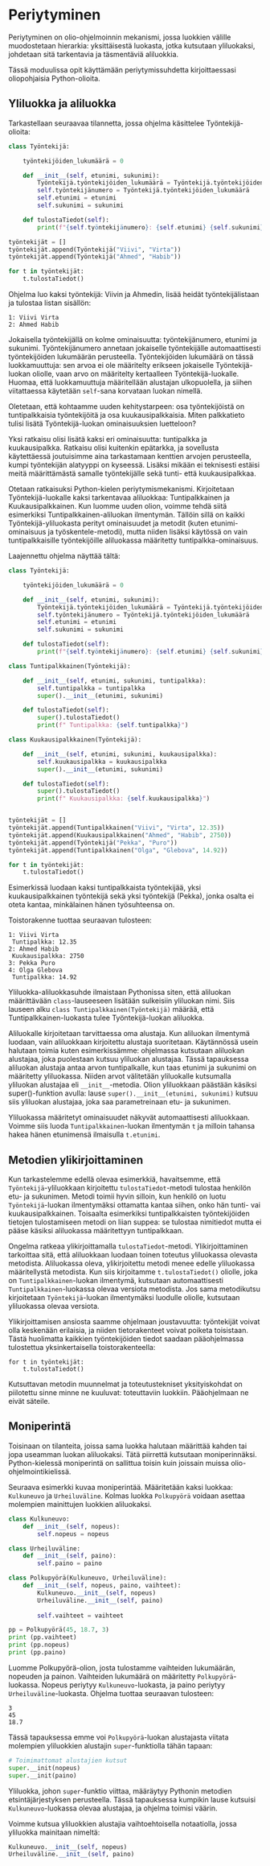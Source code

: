 # Periytyminen

Periytyminen on olio-ohjelmoinnin mekanismi, jossa luokkien välille muodostetaan hierarkia: yksittäisestä
luokasta, jotka kutsutaan yliluokaksi, johdetaan sitä tarkentavia ja täsmentäviä aliluokkia.

Tässä moduulissa opit käyttämään periytymissuhdetta kirjoittaessasi oliopohjaisia Python-olioita.

## Yliluokka ja aliluokka

Tarkastellaan seuraavaa tilannetta, jossa ohjelma käsittelee Työntekijä-olioita:

```python
class Työntekijä:

    työntekijöiden_lukumäärä = 0

    def __init__(self, etunimi, sukunimi):
        Työntekijä.työntekijöiden_lukumäärä = Työntekijä.työntekijöiden_lukumäärä + 1
        self.työntekijänumero = Työntekijä.työntekijöiden_lukumäärä
        self.etunimi = etunimi
        self.sukunimi = sukunimi

    def tulostaTiedot(self):
        print(f"{self.työntekijänumero}: {self.etunimi} {self.sukunimi}")

työntekijät = []
työntekijät.append(Työntekijä("Viivi", "Virta"))
työntekijät.append(Työntekijä("Ahmed", "Habib"))

for t in työntekijät:
    t.tulostaTiedot()
```

Ohjelma luo kaksi työntekijä: Viivin ja Ahmedin, lisää heidät työntekijälistaan ja tulostaa listan sisällön:

``` monospace
1: Viivi Virta
2: Ahmed Habib
```

Jokaisella työntekijällä on kolme ominaisuutta: työntekijänumero, etunimi ja sukunimi. Työntekijänumero annetaan
jokaiselle työntekijälle automaattisesti työntekijöiden lukumäärän perusteella. Työntekijöiden lukumäärä on
tässä luokkamuuttuja: sen arvoa ei ole määritelty erikseen jokaiselle Työntekijä-luokan oliolle, vaan
arvo on määritelty kertaalleen Työntekijä-luokalle. Huomaa, että luokkamuuttuja määritellään alustajan ulkopuolella,
ja siihen viitattaessa käytetään `self`-sana korvataan luokan nimellä.


Oletetaan, että kohtaamme uuden kehitystarpeen: osa työntekijöistä on tuntipalkkaisia työntekijöitä
ja osa kuukausipalkkaisia. Miten palkkatieto tulisi lisätä Työntekijä-luokan ominaisuuksien luetteloon?

Yksi ratkaisu olisi lisätä kaksi eri ominaisuutta: tuntipalkka ja kuukausipalkka. Ratkaisu olisi
kuitenkin epätarkka, ja sovellusta käytettäessä joutuisimme aina tarkastamaan kenttien arvojen perusteella,
kumpi työntekijän alatyyppi on kyseessä. Lisäksi mikään ei teknisesti estäisi meitä määrittämästä
samalle työntekijälle sekä tunti- että kuukausipalkkaa.

Otetaan ratkaisuksi Python-kielen periytymismekanismi.
Kirjoitetaan Työntekijä-luokalle kaksi tarkentavaa aliluokkaa:
Tuntipalkkainen ja Kuukausipalkkainen. Kun luomme uuden olion, voimme tehdä siitä esimerkiksi Tuntipalkkainen-aliluokan
ilmentymän. Tällöin sillä on kaikki Työntekijä-yliluokasta perityt ominaisuudet ja metodit (kuten etunimi-ominaisuus
ja työskentele-metodi), mutta niiden lisäksi käytössä on vain tuntipalkkaisille työntekijöille aliluokassa määritetty
tuntipalkka-ominaisuus.

Laajennettu ohjelma näyttää tältä:

```python
class Työntekijä:

    työntekijöiden_lukumäärä = 0

    def __init__(self, etunimi, sukunimi):
        Työntekijä.työntekijöiden_lukumäärä = Työntekijä.työntekijöiden_lukumäärä + 1
        self.työntekijänumero = Työntekijä.työntekijöiden_lukumäärä
        self.etunimi = etunimi
        self.sukunimi = sukunimi

    def tulostaTiedot(self):
        print(f"{self.työntekijänumero}: {self.etunimi} {self.sukunimi}")

class Tuntipalkkainen(Työntekijä):

    def __init__(self, etunimi, sukunimi, tuntipalkka):
        self.tuntipalkka = tuntipalkka
        super().__init__(etunimi, sukunimi)

    def tulostaTiedot(self):
        super().tulostaTiedot()
        print(f" Tuntipalkka: {self.tuntipalkka}")

class Kuukausipalkkainen(Työntekijä):

    def __init__(self, etunimi, sukunimi, kuukausipalkka):
        self.kuukausipalkka = kuukausipalkka
        super().__init__(etunimi, sukunimi)

    def tulostaTiedot(self):
        super().tulostaTiedot()
        print(f" Kuukausipalkka: {self.kuukausipalkka}")


työntekijät = []
työntekijät.append(Tuntipalkkainen("Viivi", "Virta", 12.35))
työntekijät.append(Kuukausipalkkainen("Ahmed", "Habib", 2750))
työntekijät.append(Työntekijä("Pekka", "Puro"))
työntekijät.append(Tuntipalkkainen("Olga", "Glebova", 14.92))

for t in työntekijät:
    t.tulostaTiedot()

```

Esimerkissä luodaan kaksi tuntipalkkaista työntekijää, yksi kuukausipalkkainen työntekijä sekä yksi työntekijä (Pekka), jonka
osalta ei oteta kantaa, minkälainen hänen työsuhteensa on.

Toistorakenne tuottaa seuraavan tulosteen:
```monospace
1: Viivi Virta
 Tuntipalkka: 12.35
2: Ahmed Habib
 Kuukausipalkka: 2750
3: Pekka Puro
4: Olga Glebova
 Tuntipalkka: 14.92
```


Yliluokka-aliluokkasuhde ilmaistaan Pythonissa siten, että aliluokan määrittävään `class`-lauseeseen
lisätään sulkeisiin yliluokan nimi. Siis lauseen alku `class Tuntipalkkainen(Työntekijä)` määrää,
että Tuntipalkkainen-luokasta tulee Työntekijä-luokan aliluokka.

Aliluokalle kirjoitetaan tarvittaessa oma alustaja. Kun aliluokan ilmentymä luodaan, vain aliluokkaan
kirjoitettu alustaja suoritetaan. Käytännössä usein halutaan toimia kuten esimerkissämme: ohjelmassa kutsutaan
aliluokan alustajaa, joka puolestaan kutsuu yliluokan alustajaa. Tässä tapauksessa aliluokan alustaja
antaa arvon tuntipalkalle, kun taas etunimi ja sukunimi on määritetty yliluokassa. Niiden arvot välitetään
yliluokalle kutsumalla yliluokan alustajaa eli `__init__`-metodia. Olion yliluokkaan päästään käsiksi
super()-funktion avulla: lause `super().__init__(etunimi, sukunimi)` kutsuu siis yliluokan alustajaa,
joka saa parametreinaan etu- ja sukunimen.

Yliluokassa määritetyt ominaisuudet näkyvät automaattisesti aliluokkaan. Voimme siis luoda `Tuntipalkkainen`-luokan ilmentymän
`t` ja milloin tahansa hakea hänen etunimensä ilmaisulla `t.etunimi`.

## Metodien ylikirjoittaminen

Kun tarkastelemme edellä olevaa esimerkkiä, havaitsemme, että `Työntekijä`-yliluokkaan kirjoitettu `tulostaTiedot`-metodi 
tulostaa henkilön etu- ja sukunimen. Metodi toimii hyvin silloin, kun henkilö on luotu `Työntekijä`-luokan
ilmentymäksi ottamatta kantaa siihen, onko hän tunti- vai kuukausipalkkainen. Toisaalta esimerkiksi tuntipalkkaisten
työntekijöiden tietojen tulostamiseen metodi on liian suppea: se tulostaa nimitiedot mutta ei pääse käsiksi
aliluokassa määritettyyn tuntipalkkaan.

Ongelma ratkeaa ylikirjoittamalla `tulostaTiedot`-metodi. Ylikirjoittaminen tarkoittaa sitä, että aliluokkaan
luodaan toinen toteutus yliluokassa olevasta metodista. Aliluokassa oleva, ylikirjoitettu metodi menee edelle
yliluokassa määritellystä metodista. Kun siis kirjoitamme `t.tulostaTiedot()` oliolle, joka on
`Tuntipalkkainen`-luokan ilmentymä, kutsutaan automaattisesti `Tuntipalkkainen`-luokassa olevaa versiota metodista.
Jos sama metodikutsu kirjoitetaan `Työntekijä`-luokan ilmentymäksi luodulle oliolle, kutsutaan yliluokassa
olevaa versiota.

Ylikirjoittamisen ansiosta saamme ohjelmaan joustavuutta: työntekijät voivat olla keskenään erilaisia, ja niiden
tietorakenteet voivat poiketa toisistaan. Tästä huolimatta kaikkien työntekijöiden tiedot saadaan pääohjelmassa
tulostettua yksinkertaisella toistorakenteella:

```
for t in työntekijät:
    t.tulostaTiedot()
```

Kutsuttavan metodin muunnelmat ja toteutustekniset yksityiskohdat on piilotettu sinne minne ne kuuluvat: toteuttaviin luokkiin.
Pääohjelmaan ne eivät säteile.

## Moniperintä

Toisinaan on tilanteita, joissa sama luokka halutaan määrittää kahden tai jopa useamman luokan aliluokaksi.
Tätä piirrettä kutsutaan moniperinnäksi. Python-kielessä moniperintä on sallittua toisin kuin joissain
muissa olio-ohjelmointikielissä.

Seuraava esimerkki kuvaa moniperintää. Määritetään kaksi luokkaa: `Kulkuneuvo` ja `Urheiluväline`. Kolmas luokka `Polkupyörä` voidaan
asettaa molempien mainittujen luokkien aliluokaksi.

```python
class Kulkuneuvo:
    def __init__(self, nopeus):
        self.nopeus = nopeus

class Urheiluväline:
    def __init__(self, paino):
        self.paino = paino

class Polkupyörä(Kulkuneuvo, Urheiluväline):
    def __init__(self, nopeus, paino, vaihteet):
        Kulkuneuvo.__init__(self, nopeus)
        Urheiluväline.__init__(self, paino)
        
        self.vaihteet = vaihteet

pp = Polkupyörä(45, 18.7, 3)
print (pp.vaihteet)
print (pp.nopeus)
print (pp.paino)
```

Luomme Polkupyörä-olion, josta tulostamme vaihteiden lukumäärän, nopeuden ja painon. Vaihteiden lukumäärä on määritetty 
`Polkupyörä`-luokassa. Nopeus periytyy `Kulkuneuvo`-luokasta, ja paino periytyy `Urheiluväline`-luokasta. Ohjelma tuottaa seuraavan tulosteen:
```monospace
3
45
18.7
```


Tässä tapauksessa emme voi `Polkupyörä`-luokan alustajasta viitata molempien yliluokkien alustajin
`super`-funktiolla tähän tapaan:

```python
# Toimimattomat alustajien kutsut
super.__init(nopeus)
super.__init(paino)
```
Yliluokka, johon `super`-funktio viittaa, määräytyy Pythonin metodien etsintäjärjestyksen perusteella. Tässä tapauksessa
kumpikin lause kutsuisi `Kulkuneuvo`-luokassa olevaa alustajaa, ja ohjelma toimisi väärin.

Voimme kutsua yliluokkien alustajia vaihtoehtoisella notaatiolla, jossa yliluokka mainitaan nimeltä:

```python
Kulkuneuvo.__init__(self, nopeus)
Urheiluväline.__init__(self, paino)
```
